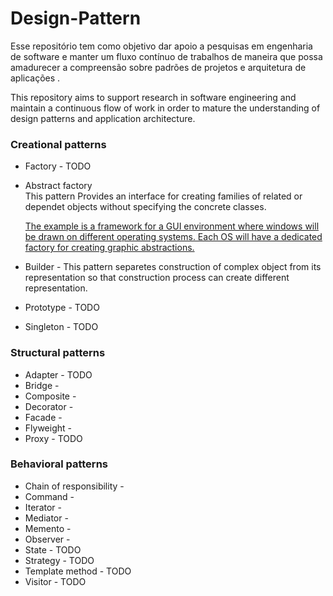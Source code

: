 # Design-Pattern

Esse repositório tem como objetivo dar apoio a pesquisas em engenharia de software e manter um fluxo contínuo 
de trabalhos de maneira que possa amadurecer a compreensão sobre padrões de projetos e arquitetura de aplicações .

This repository aims to support research in software engineering and maintain a continuous flow of work in order 
to mature the understanding of design patterns and application architecture.



### Creational patterns

  -  Factory - TODO
  
  -  Abstract factory  
     This pattern  Provides an interface for creating families of related or dependet objects without 
     specifying the concrete classes.
  
     [The example is a framework for a GUI environment where windows will be drawn on different operating systems.
     Each OS will have a dedicated factory for creating graphic abstractions.](https://github.com/sleevs/Design-Pattern/blob/master/creational/AbstractFactory.cpp)
  
  -  Builder - This pattern separetes construction of complex object from its representation so that construction process can create different representation.
  
  -  Prototype - TODO
  
  -  Singleton - TODO

### Structural patterns

  -  Adapter - TODO
  -  Bridge - 
  -  Composite - 
  -  Decorator - 
  -  Facade - 
  -  Flyweight - 
  -  Proxy - TODO

### Behavioral patterns

  -  Chain of responsibility - 
  -  Command - 
  -  Iterator - 
  -  Mediator - 
  -  Memento - 
  -  Observer - 
  -  State - TODO
  -  Strategy - TODO
  -  Template method - TODO
  -  Visitor - TODO

